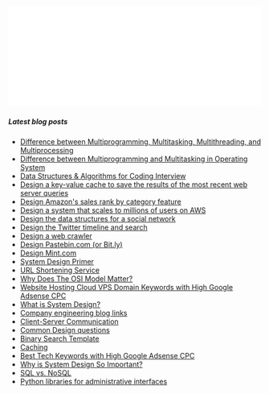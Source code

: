 <p align="center">
  <a href="https://github.com/SamirPaul1"> <img loading="lazy" alt="github-metrics" src="github-metrics.svg"/> </a>
</p>

##### Latest blog posts 
<sup><sub><sub><sup>
        <!-- BLOG-POST-LIST:START -->
- [Difference between Multiprogramming, Multitasking, Multithreading, and Multiprocessing](https://blog.samirpaul.in/2023/06/difference-between-multiprogramming.html)
- [Difference between Multiprogramming and Multitasking in Operating System](https://blog.samirpaul.in/2023/06/difference-between-multiprogramming-and.html)
- [Data Structures &amp; Algorithms for Coding Interview](https://blog.samirpaul.in/2022/07/dsalgo-repository-that-contains-all.html)
- [Design a key-value cache to save the results of the most recent web server queries](https://blog.samirpaul.in/2023/05/design-key-value-cache-to-save-results.html)
- [Design Amazon&#39;s sales rank by category feature](https://blog.samirpaul.in/2023/05/design-amazons-sales-rank-by-category.html)
- [Design a system that scales to millions of users on AWS](https://blog.samirpaul.in/2023/05/design-system-that-scales-to-millions.html)
- [Design the data structures for a social network](https://blog.samirpaul.in/2023/05/design-data-structures-for-social.html)
- [Design the Twitter timeline and search](https://blog.samirpaul.in/2023/05/design-twitter-timeline-and-search.html)
- [Design a web crawler](https://blog.samirpaul.in/2023/05/design-web-crawler.html)
- [Design Pastebin.com &lpar;or Bit.ly&rpar;](https://blog.samirpaul.in/2023/05/design-pastebincom-or-bitly.html)
- [Design Mint.com](https://blog.samirpaul.in/2023/05/design-mintcom.html)
- [System Design Primer](https://blog.samirpaul.in/2023/05/system-design-primer.html)
- [URL Shortening Service](https://blog.samirpaul.in/2023/05/url-shortening-service.html)
- [Why Does The OSI Model Matter?](https://blog.samirpaul.in/2023/05/why-does-osi-model-matter.html)
- [Website Hosting Cloud VPS Domain Keywords with High Google Adsense CPC](https://blog.samirpaul.in/2023/05/website-hosting-cloud-vps-domain.html)
- [What is System Design?](https://blog.samirpaul.in/2023/05/what-is-system-design.html)
- [Company engineering blog links](https://blog.samirpaul.in/2023/05/company-engineering-blog-links.html)
- [Client-Server Communication](https://blog.samirpaul.in/2023/05/client-server-communication.html)
- [Common Design questions](https://blog.samirpaul.in/2023/05/common-design-questions.html)
- [Binary Search Template](https://blog.samirpaul.in/2023/05/binary-search-template.html)
- [Caching](https://blog.samirpaul.in/2023/05/caching.html)
- [Best Tech Keywords with High Google Adsense CPC](https://blog.samirpaul.in/2023/05/best-tech-keywords-with-high-google.html)
- [Why is System Design So Important?](https://blog.samirpaul.in/2023/05/why-is-system-design-so-important.html)
- [SQL vs. NoSQL](https://blog.samirpaul.in/2023/05/sql-vs-nosql.html)
- [Python libraries for administrative interfaces](https://blog.samirpaul.in/2023/05/python-libraries-for-administrative.html)
<!-- BLOG-POST-LIST:END -->
</sub></sup></sub></sup>
